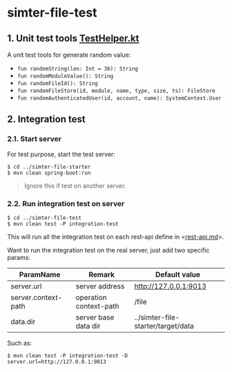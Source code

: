 # simter-file-test

## 1. Unit test tools [TestHelper.kt]

A unit test tools for generate random value:

- `fun randomString(len: Int = 36): String`
- `fun randomModuleValue(): String`
- `fun randomFileId(): String`
- `fun randomFileStore(id, module, name, type, size, ts): FileStore`
- `fun randomAuthenticatedUser(id, account, name): SystemContext.User`

## 2. Integration test

### 2.1. Start server

For test purpose, start the test server:

```shell
$ cd ../simter-file-starter
$ mvn clean spring-boot:run
```

> Ignore this if test on another server.

### 2.2. Run integration test on server

```shell
$ cd ../simter-file-test
$ mvn clean test -P integration-test
```

This will run all the integration test on each rest-api define in <[rest-api.md]>.

Want to run the integration test on the real server, just add two specific params:

| ParamName           | Remark                 | Default value                      |
|---------------------|------------------------|------------------------------------|
| server.url          | server address         | http://127.0.0.1:9013              |
| server.context-path | operation context-path | /file                              |
| data.dir            | server base data dir   | ../simter-file-starter/target/data |

Such as:

```shell
$ mvn clean test -P integration-test -D server.url=http://127.0.0.1:9013
```


[TestHelper.kt]: https://github.com/simter/simter-file/blob/master/simter-file-test/src/main/kotlin/tech/simter/file/test/TestHelper.kt
[rest-api.md]: https://github.com/simter/simter-file/blob/master/docs/rest-api.md
